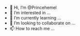 - 👋 Hi, I’m @Princehemel
- 👀 I’m interested in ...
- 🌱 I’m currently learning ...
- 💞️ I’m looking to collaborate on ...
- 📫 How to reach me ...

<!---
Princehemel/Princehemel is a ✨ special ✨ repository because its `README.md` (this file) appears on your GitHub profile.
You can click the Preview link to take a look at your changes.
--->
